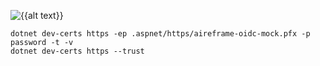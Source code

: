 ![{{alt text}}](https://github.com/dannyheard7/cycling-buddies/workflows/Deploy%20-%20Production/badge.svg)

```
dotnet dev-certs https -ep .aspnet/https/aireframe-oidc-mock.pfx -p password -t -v
dotnet dev-certs https --trust
```

